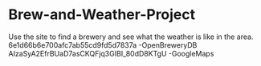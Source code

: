 # Brew-and-Weather-Project
Use the site to find a brewery and see what the weather is like in the area.
6e1d66b6e700afc7ab55cd9fd5d7837a    -OpenBreweryDB
AIzaSyA2EfrBUaD7asCKQFjq3GIBI_80dD8KTgU -GoogleMaps

<!-- https://maps.googleapis.com/maps/api/place/findplacefromtext/output?parameters

https://maps.googleapis.com/maps/api/place/findplacefromtext/json?input=Minneapolis&inputtype=textquery&fields=geometry&key=AIzaSyA2EfrBUaD7asCKQFjq3GIBI_80dD8KTgU

https://maps.googleapis.com/maps/api/place/findplacefromtext/json?input=CityState&inputtype=textquery&fields=geometry&key=AIzaSyA2EfrBUaD7asCKQFjq3GIBI_80dD8KTgU -->

